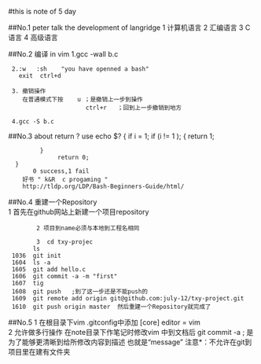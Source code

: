 #this is note of 5 day

##No.1  peter talk the development of langridge 
      1 计算机语言
      2 汇编语言
      3 C语言
      4 高级语言

##No.2  编译 in vim
     1.gcc -wall b.c

     2.:w   :sh    "you have openned a bash"
       exit  ctrl+d

     3. 撤销操作
        在普通模式下按    u ；是撤销上一步到操作
                          ctrl+r   ；回到上一步撤销到地方

     4.gcc -S b.c
   
##No.3 about return ?
        use echo $? 
      {
            if i = 1;
            if (i != 1 );
             { 
                  return 1;
                 
             }
                  return 0;     
      }
           0 success,1 fail
        好书 " k&R  c progaming "  
        http://tldp.org/LDP/Bash-Beginners-Guide/html/
                      

##No.4    重建一个Repository    
            1 首先在github网站上新建一个项目repository

            2 项目到name必须与本地到工程名相同

            3  cd txy-projec
	       ls
	 1036  git init
	 1604  ls -a
	 1605  git add hello.c
	 1606  git commit -a -m "first"
	 1607  tig
	 1608  git push   ;到了这一步还是不能push的
	 1609  git remote add origin git@github.com:july-12/txy-project.git
	 1610  git push origin master  然后重建一个Repository就完成了
 ##No.5    1  在根目录下vim .gitconfig中添加
               [core] 
                   editor =  vim      
           2    允许做多行操作
                在note目录下作笔记时修改vim 中到文档后
                git commit -a   ;  是为了能够更清晰到给所修改内容到描述
                                   也就是“message”
            注意*：不允许在git到项目里在建有文件夹   
